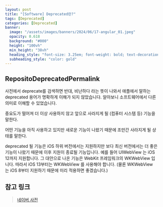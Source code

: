 ```yaml
---
layout: post
title: "[Software] Deprecated란?"
tags: [Deprecated]
categories: [Deprecated]
banner:
  image: "/assets/images/banners/2024/06/17-angular_01.jpeg"
  opacity: 0.618
  background: "#000"
  height: "100vh"
  min_height: "38vh"
  heading_style: "font-size: 3.25em; font-weight: bold; text-decoration: underline"
  subheading_style: "color: gold"
--- 
```



## RepositoDeprecatedPermalink
사전에서 deprecate를 검색하면 반대, 비난하다 라는 뜻이 나와서 애플에서 말하는 deprecated 용어가 명확하게 이해가 되지 않았습니다. 알아보니 소프트웨어에서 다른 의미로 이해할 수 있었습니다.

중요도가 떨어져 더 이상 사용하지 않고 앞으로 사라지게 될 (컴퓨터 시스템 등) 기능을 말한다.

어떤 기능을 아직 사용하고 있지만 새로운 기능이 나왔기 때문에 조만간 사라지게 될 상태를 말한다.

deprecated 될 기능은 iOS 하위 버전에서는 지원하지만 보다 최신 버전에서는 더 좋은 기능이 나왔기 때문에 이후 지원이 종료될 기능입니다. 예를 들어 UIWebView 는 iOS 12까지 지원합니다. 그 대안으로 나온 기능은 WebKit 프레임워크의 WKWebView 입니다. 따라서 iOS 13부터는 WKWebView 를 사용해야 합니다. (물론 WKWebView 는 iOS 8부터 지원하기 때문에 미리 적용하면 좋겠습니다.)
   

## 참고 링크 
> [네이버 사전](https://en.dict.naver.com/#/entry/enko/c4dbe94228834e2597a64ca4094f3f22)   